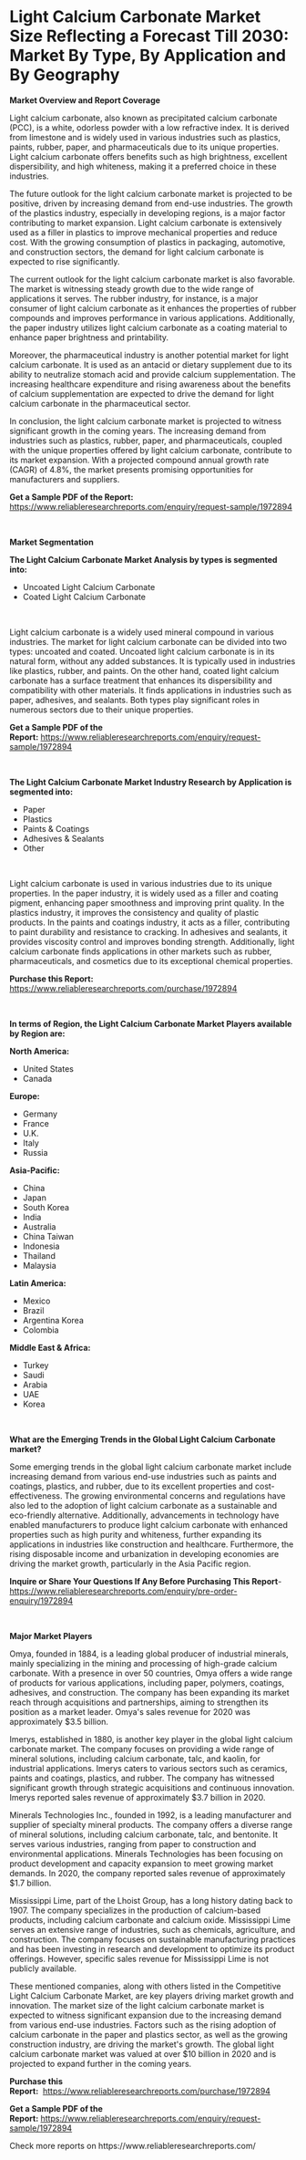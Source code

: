 <p><h1>Light Calcium Carbonate Market Size Reflecting a Forecast Till 2030: Market By Type, By Application and By Geography</h1></p><p><strong>Market Overview and Report Coverage</strong></p>
<p><p>Light calcium carbonate, also known as precipitated calcium carbonate (PCC), is a white, odorless powder with a low refractive index. It is derived from limestone and is widely used in various industries such as plastics, paints, rubber, paper, and pharmaceuticals due to its unique properties. Light calcium carbonate offers benefits such as high brightness, excellent dispersibility, and high whiteness, making it a preferred choice in these industries.</p><p>The future outlook for the light calcium carbonate market is projected to be positive, driven by increasing demand from end-use industries. The growth of the plastics industry, especially in developing regions, is a major factor contributing to market expansion. Light calcium carbonate is extensively used as a filler in plastics to improve mechanical properties and reduce cost. With the growing consumption of plastics in packaging, automotive, and construction sectors, the demand for light calcium carbonate is expected to rise significantly.</p><p>The current outlook for the light calcium carbonate market is also favorable. The market is witnessing steady growth due to the wide range of applications it serves. The rubber industry, for instance, is a major consumer of light calcium carbonate as it enhances the properties of rubber compounds and improves performance in various applications. Additionally, the paper industry utilizes light calcium carbonate as a coating material to enhance paper brightness and printability.</p><p>Moreover, the pharmaceutical industry is another potential market for light calcium carbonate. It is used as an antacid or dietary supplement due to its ability to neutralize stomach acid and provide calcium supplementation. The increasing healthcare expenditure and rising awareness about the benefits of calcium supplementation are expected to drive the demand for light calcium carbonate in the pharmaceutical sector.</p><p>In conclusion, the light calcium carbonate market is projected to witness significant growth in the coming years. The increasing demand from industries such as plastics, rubber, paper, and pharmaceuticals, coupled with the unique properties offered by light calcium carbonate, contribute to its market expansion. With a projected compound annual growth rate (CAGR) of 4.8%, the market presents promising opportunities for manufacturers and suppliers.</p></p>
<p><strong>Get a Sample PDF of the Report:</strong> <a href="https://www.reliableresearchreports.com/enquiry/request-sample/1972894">https://www.reliableresearchreports.com/enquiry/request-sample/1972894</a></p>
<p>&nbsp;</p>
<p><strong>Market Segmentation</strong></p>
<p><strong>The Light Calcium Carbonate Market Analysis by types is segmented into:</strong></p>
<p><ul><li>Uncoated Light Calcium Carbonate</li><li>Coated Light Calcium Carbonate</li></ul></p>
<p>&nbsp;</p>
<p><p>Light calcium carbonate is a widely used mineral compound in various industries. The market for light calcium carbonate can be divided into two types: uncoated and coated. Uncoated light calcium carbonate is in its natural form, without any added substances. It is typically used in industries like plastics, rubber, and paints. On the other hand, coated light calcium carbonate has a surface treatment that enhances its dispersibility and compatibility with other materials. It finds applications in industries such as paper, adhesives, and sealants. Both types play significant roles in numerous sectors due to their unique properties.</p></p>
<p><strong>Get a Sample PDF of the Report:</strong>&nbsp;<a href="https://www.reliableresearchreports.com/enquiry/request-sample/1972894">https://www.reliableresearchreports.com/enquiry/request-sample/1972894</a></p>
<p>&nbsp;</p>
<p><strong>The Light Calcium Carbonate Market Industry Research by Application is segmented into:</strong></p>
<p><ul><li>Paper</li><li>Plastics</li><li>Paints & Coatings</li><li>Adhesives & Sealants</li><li>Other</li></ul></p>
<p>&nbsp;</p>
<p><p>Light calcium carbonate is used in various industries due to its unique properties. In the paper industry, it is widely used as a filler and coating pigment, enhancing paper smoothness and improving print quality. In the plastics industry, it improves the consistency and quality of plastic products. In the paints and coatings industry, it acts as a filler, contributing to paint durability and resistance to cracking. In adhesives and sealants, it provides viscosity control and improves bonding strength. Additionally, light calcium carbonate finds applications in other markets such as rubber, pharmaceuticals, and cosmetics due to its exceptional chemical properties.</p></p>
<p><strong>Purchase this Report:</strong>&nbsp; <a href="https://www.reliableresearchreports.com/purchase/1972894">https://www.reliableresearchreports.com/purchase/1972894</a></p>
<p>&nbsp;</p>
<p><strong>In terms of Region, the Light Calcium Carbonate Market Players available by Region are:</strong></p>
<p>
    <p> <strong> North America: </strong>
        <ul>
            <li>United States</li>
            <li>Canada</li>
        </ul>
        </p> 
    <p> <strong> Europe: </strong>
        <ul>
            <li>Germany</li>
            <li>France</li>
            <li>U.K.</li>
            <li>Italy</li>
            <li>Russia</li>
        </ul>
        </p> 
    <p> <strong> Asia-Pacific: </strong>
        <ul>
            <li>China</li>
            <li>Japan</li>
            <li>South Korea</li>
            <li>India</li>
            <li>Australia</li>
            <li>China Taiwan</li>
            <li>Indonesia</li>
            <li>Thailand</li>
            <li>Malaysia</li>
        </ul>
        </p> 
    <p> <strong> Latin America: </strong>
        <ul>
            <li>Mexico</li>
            <li>Brazil</li>
            <li>Argentina Korea</li>
            <li>Colombia</li>
        </ul>
        </p> 
    <p> <strong> Middle East & Africa: </strong>
        <ul>
            <li>Turkey</li>
            <li>Saudi</li>
            <li>Arabia</li>
            <li>UAE</li>
            <li>Korea</li>
        </ul>
    </p>
    </p>
<p>&nbsp;</p>
<p><strong>What are the Emerging Trends in the Global Light Calcium Carbonate market?</strong></p>
<p><p>Some emerging trends in the global light calcium carbonate market include increasing demand from various end-use industries such as paints and coatings, plastics, and rubber, due to its excellent properties and cost-effectiveness. The growing environmental concerns and regulations have also led to the adoption of light calcium carbonate as a sustainable and eco-friendly alternative. Additionally, advancements in technology have enabled manufacturers to produce light calcium carbonate with enhanced properties such as high purity and whiteness, further expanding its applications in industries like construction and healthcare. Furthermore, the rising disposable income and urbanization in developing economies are driving the market growth, particularly in the Asia Pacific region.</p></p>
<p><strong>Inquire or Share Your Questions If Any Before Purchasing This Report</strong>- <a href="https://www.reliableresearchreports.com/enquiry/pre-order-enquiry/1972894">https://www.reliableresearchreports.com/enquiry/pre-order-enquiry/1972894</a></p>
<p>&nbsp;</p>
<p><strong>Major Market Players</strong></p>
<p><p>Omya, founded in 1884, is a leading global producer of industrial minerals, mainly specializing in the mining and processing of high-grade calcium carbonate. With a presence in over 50 countries, Omya offers a wide range of products for various applications, including paper, polymers, coatings, adhesives, and construction. The company has been expanding its market reach through acquisitions and partnerships, aiming to strengthen its position as a market leader. Omya's sales revenue for 2020 was approximately $3.5 billion.</p><p>Imerys, established in 1880, is another key player in the global light calcium carbonate market. The company focuses on providing a wide range of mineral solutions, including calcium carbonate, talc, and kaolin, for industrial applications. Imerys caters to various sectors such as ceramics, paints and coatings, plastics, and rubber. The company has witnessed significant growth through strategic acquisitions and continuous innovation. Imerys reported sales revenue of approximately $3.7 billion in 2020.</p><p>Minerals Technologies Inc., founded in 1992, is a leading manufacturer and supplier of specialty mineral products. The company offers a diverse range of mineral solutions, including calcium carbonate, talc, and bentonite. It serves various industries, ranging from paper to construction and environmental applications. Minerals Technologies has been focusing on product development and capacity expansion to meet growing market demands. In 2020, the company reported sales revenue of approximately $1.7 billion.</p><p>Mississippi Lime, part of the Lhoist Group, has a long history dating back to 1907. The company specializes in the production of calcium-based products, including calcium carbonate and calcium oxide. Mississippi Lime serves an extensive range of industries, such as chemicals, agriculture, and construction. The company focuses on sustainable manufacturing practices and has been investing in research and development to optimize its product offerings. However, specific sales revenue for Mississippi Lime is not publicly available.</p><p>These mentioned companies, along with others listed in the Competitive Light Calcium Carbonate Market, are key players driving market growth and innovation. The market size of the light calcium carbonate market is expected to witness significant expansion due to the increasing demand from various end-use industries. Factors such as the rising adoption of calcium carbonate in the paper and plastics sector, as well as the growing construction industry, are driving the market's growth. The global light calcium carbonate market was valued at over $10 billion in 2020 and is projected to expand further in the coming years.</p></p>
<p><strong>Purchase this Report:</strong>&nbsp;&nbsp;<a href="https://www.reliableresearchreports.com/purchase/1972894">https://www.reliableresearchreports.com/purchase/1972894</a></p>
<p></p>
<p><strong>Get a Sample PDF of the Report:</strong>&nbsp;<a href="https://www.reliableresearchreports.com/enquiry/request-sample/1972894">https://www.reliableresearchreports.com/enquiry/request-sample/1972894</a></p>
<p>Check more reports on https://www.reliableresearchreports.com/</p>